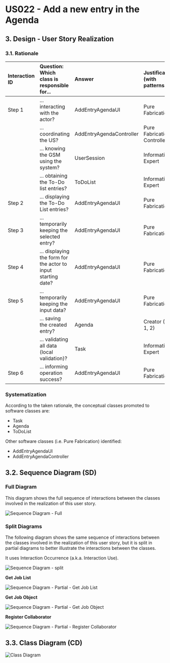# US022 - Add a new entry in the Agenda

## 3. Design - User Story Realization

### 3.1. Rationale

| Interaction ID | Question: Which class is responsible for...                    | Answer                   | Justification (with patterns) |
|:---------------|:---------------------------------------------------------------|:-------------------------|:------------------------------|
| Step 1  		     | 	... interacting with the actor?                               | AddEntryAgendaUI         | Pure Fabrication              |
|                | ... coordinating the US?                                       | AddEntryAgendaController | Pure Fabrication, Controller  |
|                | ... knowing the GSM using the system?                          | UserSession              | Information Expert            |
| 			  		        | 	... obtaining the To-Do list entries?                         | ToDoList                 | Information Expert            |
| Step 2  		     | ... displaying the To-Do List entries?						                   | AddEntryAgendaUI         | Pure Fabrication              |
| Step 3  		     | 	... temporarily keeping the selected entry?                   | AddEntryAgendaUI         | Pure Fabrication              |
| Step 4  		     | 	... displaying the form for the actor to input starting date? | AddEntryAgendaUI         | Pure Fabrication              |
| Step 5  		     | 	... temporarily keeping the input data?                       | AddEntryAgendaUI         | Pure Fabrication              |
|                | ... saving the created entry?                                  | Agenda                   | Creator (R: 1, 2)             |
|                | ... validating all data (local validation)?                    | Task                     | Information Expert            |
| Step 6  		     | 	... informing operation success? 	                            | AddEntryAgendaUI         | Pure Fabrication              |

### Systematization ##

According to the taken rationale, the conceptual classes promoted to software classes are:

* Task
* Agenda
* ToDoList

Other software classes (i.e. Pure Fabrication) identified:

* AddEntryAgendaUI
* AddEntryAgendaController


## 3.2. Sequence Diagram (SD)

### Full Diagram

This diagram shows the full sequence of interactions between the classes involved in the realization of this user story.

![Sequence Diagram - Full](svg/us003-sequence-diagram-full.svg)

### Split Diagrams

The following diagram shows the same sequence of interactions between the classes involved in the realization of this user story, but it is split in partial diagrams to better illustrate the interactions between the classes.

It uses Interaction Occurrence (a.k.a. Interaction Use).

![Sequence Diagram - split](svg/us003-sequence-diagram-split.svg)

**Get Job List**

![Sequence Diagram - Partial - Get Job List](svg/us003-sequence-diagram-partial-get-job-list.svg)

**Get Job Object**

![Sequence Diagram - Partial - Get Job Object](svg/us003-sequence-diagram-partial-get-job-object.svg)

**Register Collaborator**

![Sequence Diagram - Partial - Register Collaborator](svg/us003-sequence-diagram-partial-register-collaborator.svg)

## 3.3. Class Diagram (CD)

![Class Diagram](svg/us003-class-diagram.svg)